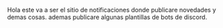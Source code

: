 Hola este va a ser el sitio de notificaciones donde publicare novedades y demas cosas.
ademas publicare algunas plantillas de bots de discord.
